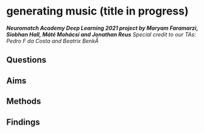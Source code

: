 # generating music (title in progress)
***Neuromatch Academy Deep Learning 2021 project by Maryam Faramarzi, Siobhan Hall, Máté Mohácsi and Jonathan Reus***
*Special credit to our TAs: Pedro F da Costa and Beatrix BenkÅ*

## Questions

## Aims

## Methods

## Findings

